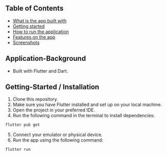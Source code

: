 <!-- # ToDo Application

- Built with Flutter and Dart

# How to run the application

- Make sure you have access to emulators
- Under the "lib" folder:
    - Right click the main.dart file
    - Choose the "Run without Debug" option
    - An emulator should start up and load the app

# Features on the app
- Allows users to add todo items
- Allows users to search their todo items
- Allows users to check out their todo items
- Allows users to delete their todo items

# 

 -->
## Table of Contents
- [What is the app built with](#Application-Background)
- [Getting started](#Getting-Started)
- [How to run the application](#how-to-run-the-application)
- [Features on the app](#features-on-the-app)
- [Screenshots](#screenshots)

## Application-Background
- Built with Flutter and Dart.

## Getting-Started / Installation
1. Clone this repository.
2. Make sure you have Flutter installed and set up on your local machine.
3. Open the project in your preferred IDE.
4. Run the following command in the terminal to install dependencies:
```bash
flutter pub get
```
5. Connect your emulator or physical device.
6. Run the app using the following command:
```bash
flutter run
```


